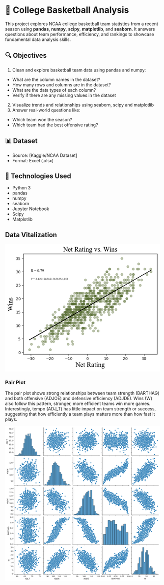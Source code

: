 # 🏀 College Basketball Analysis

This project explores NCAA college basketball team statistics from a recent season using **pandas**, **numpy**, **scipy**, **matplotlib**, and **seaborn**. It answers questions about team performance, efficiency, and rankings to showcase fundamental data analysis skills.

## 🔍 Objectives

1. Clean and explore basketball team data using pandas and numpy:
  - What are the column names in the dataset?
  - How many rows and columns are in the dataset?
  - What are the data types of each column?
  - Verify if there are any missing values in the dataset
  
2. Visualize trends and relationships using seaborn, scipy and matplotlib
3. Answer real-world questions like:
  - Which team won the season?
  - Which team had the best offensive rating?

## 📊 Dataset

- Source: [Kaggle/NCAA Dataset] 
- Format: Excel (.xlsx)

## 🧪 Technologies Used

- Python 3
- pandas
- numpy
- seaborn
- Jupyter Notebook
- Scipy
- Matplotlib

## Data Vitalization

![Net Rating vs Wins](images/NetRating.png)


### Pair Plot
The pair plot shows strong relationships between team strength (BARTHAG) and both offensive (ADJOE) and defensive efficiency (ADJDE). Wins (W) also follow this pattern, stronger, more efficient teams win more games. Interestingly, tempo (ADJ_T) has little impact on team strength or success, suggesting that how efficiently a team plays matters more than how fast it plays.

![Pair Plot](images/pairplot.png)


